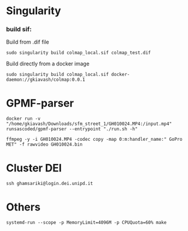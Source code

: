 # Singularity
### build sif:

Build from .dif file

`sudo singularity build colmap_local.sif colmap_test.dif`

Build directly from a docker image

`sudo singularity build colmap_local.sif docker-daemon://gkiavash/colmap:0.0.1`


# GPMF-parser

`docker run -v "/home/gkiavash/Downloads/sfm_street_1/GH010024.MP4:/input.mp4" runsascoded/gpmf-parser --entrypoint "./run.sh -h"`

`ffmpeg -y -i GH010024.MP4 -codec copy -map 0:m:handler_name:" GoPro MET" -f rawvideo GH010024.bin`

# Cluster DEI

`ssh ghamsariki@login.dei.unipd.it`


# Others

`systemd-run --scope -p MemoryLimit=4096M -p CPUQuota=60% make`
